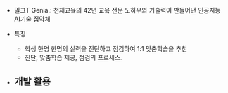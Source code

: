- 밀크T Genia.: 천재교육의 42년 교육 전문 노하우와 기술력이 만들어낸 인공지능 AI기술 집약체
- 특징
    - 학생 한명 한명의 실력을 진단하고 점검하여 1:1 맞춤학습을 추천
    - 진단, 맞춤학습 제공, 점검의 프로세스.

- 개발 활용
    - 